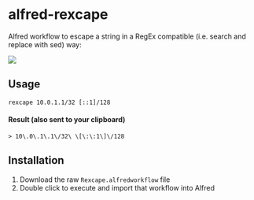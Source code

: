alfred-rexcape
==============

Alfred workflow to escape a string in a RegEx compatible (i.e. search and replace with sed) way:

![](http://cl.ly/image/0A0H1C440x37/content)

## Usage

`rexcape 10.0.1.1/32 [::1]/128`  

#### Result (also sent to your clipboard)

`> 10\.0\.1\.1\/32\ \[\:\:1\]\/128`  

## Installation

1. Download the raw `Rexcape.alfredworkflow` file
1. Double click to execute and import that workflow into Alfred